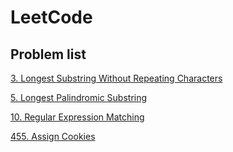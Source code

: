 # LeetCode

## Problem list

[3. Longest Substring Without Repeating Characters](3-Longest-Substring-Without-Repeating-Characters.cpp)  

[5. Longest Palindromic Substring](5-Longest-Palindromic-Substring.cpp)

[10. Regular Expression Matching](10-Regular-Expression-Matching.cpp)

[455. Assign Cookies](455-Assign-Cookies)